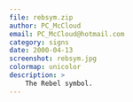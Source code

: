 ```yaml
---
file: rebsym.zip
author: PC_McCloud
email: PC_McCloud@hotmail.com
category: signs
date: 2000-04-13
screenshot: rebsym.jpg
colormap: unicolor
description: >
    The Rebel symbol.
---
```

